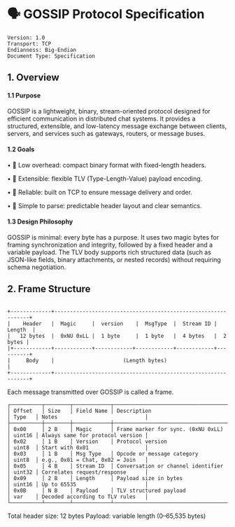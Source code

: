 # 🗣️ GOSSIP Protocol Specification

```
Version: 1.0
Transport: TCP
Endianness: Big-Endian
Document Type: Specification
```

## 1. Overview

#### 1.1 Purpose

GOSSIP is a lightweight, binary, stream-oriented protocol designed for efficient communication in distributed chat systems.
It provides a structured, extensible, and low-latency message exchange between clients, servers, and services such as gateways, routers, or message buses.

#### 1.2 Goals
•	🔹 Low overhead: compact binary format with fixed-length headers.

•	🔹 Extensible: flexible TLV (Type-Length-Value) payload encoding.

•	🔹 Reliable: built on TCP to ensure message delivery and order.

•	🔹 Simple to parse: predictable header layout and clear semantics.

#### 1.3 Design Philosophy

GOSSIP is minimal: every byte has a purpose. It uses two magic bytes for framing synchronization and integrity, followed by a fixed header and a variable payload. The TLV body supports rich structured data (such as JSON-like fields, binary attachments, or nested records) without requiring schema negotiation.


## 2. Frame Structure
```text

+-------------+--------------------------------------------------------------+
|    Header   |  Magic     |  version    |  MsgType  |  Stream ID |  Length  |
|   12 bytes  |  0xNU 0xLL |  1 byte     |  1 byte   |  4 bytes   |  2 bytes |             
|+------------+------------+------------+------------+------------+----------+
|     Body    |                      (Length bytes)                          |
+-------------+--------------------------------------------------------------+
```

Each message transmitted over GOSSIP is called a frame.
```text
┌──────────┬────────┬────────────┬─────────────────────────────────────────────────────────────────────────────────
│ Offset   │ Size   │ Field Name │ Description                         │ Type   │ Notes                            │
├──────────┼────────┼────────────┼─────────────────────────────────────├────────├──────────────────────────────────├ 
│ 0x00     │ 2 B    │ Magic      │ Frame marker for sync. (0xNU 0xLL)  │ uint16 │ Always same for protocol version │
│ 0x02     │ 1 B    │ Version    │ Protocol version                    │ uint8  │ Start with 0x01                  │
│ 0x03     │ 1 B    │ Msg Type   │ Opcode or message category          │ uint8  │ e.g., 0x01 = Chat, 0x02 = Join   │
│ 0x05     │ 4 B    │ Stream ID  │ Conversation or channel identifier  │ uint32 │ Correlates request/response      │
│ 0x09     │ 2 B    │ Length     │ Payload size in bytes               │ uint16 │ Up to 65535                      │
│ 0x0B     │ N B    │ Payload    │ TLV structured payload              │ var    │ Decoded according to TLV rules   │
└──────────┴────────┴────────────┴─────────────────────────────────────────────────────────────────────────────────├
```
Total header size: 12 bytes
Payload: variable length (0–65,535 bytes)
